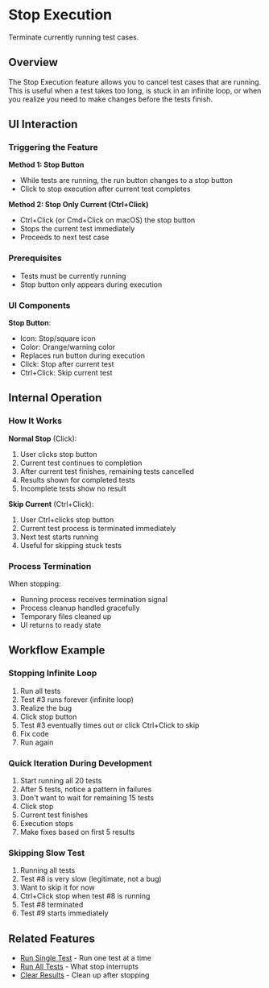 # Stop Execution

Terminate currently running test cases.

## Overview

The Stop Execution feature allows you to cancel test cases that are running.
This is useful when a test takes too long, is stuck in an infinite loop, or when
you realize you need to make changes before the tests finish.

## UI Interaction

### Triggering the Feature

**Method 1: Stop Button**

- While tests are running, the run button changes to a stop button
- Click to stop execution after current test completes

**Method 2: Stop Only Current (Ctrl+Click)**

- Ctrl+Click (or Cmd+Click on macOS) the stop button
- Stops the current test immediately
- Proceeds to next test case

### Prerequisites

- Tests must be currently running
- Stop button only appears during execution

### UI Components

**Stop Button**:

- Icon: Stop/square icon
- Color: Orange/warning color
- Replaces run button during execution
- Click: Stop after current test
- Ctrl+Click: Skip current test

## Internal Operation

### How It Works

**Normal Stop** (Click):

1. User clicks stop button
2. Current test continues to completion
3. After current test finishes, remaining tests cancelled
4. Results shown for completed tests
5. Incomplete tests show no result

**Skip Current** (Ctrl+Click):

1. User Ctrl+clicks stop button
2. Current test process is terminated immediately
3. Next test starts running
4. Useful for skipping stuck tests

### Process Termination

When stopping:

- Running process receives termination signal
- Process cleanup handled gracefully
- Temporary files cleaned up
- UI returns to ready state

## Workflow Example

### Stopping Infinite Loop

1. Run all tests
2. Test #3 runs forever (infinite loop)
3. Realize the bug
4. Click stop button
5. Test #3 eventually times out or click Ctrl+Click to skip
6. Fix code
7. Run again

### Quick Iteration During Development

1. Start running all 20 tests
2. After 5 tests, notice a pattern in failures
3. Don't want to wait for remaining 15 tests
4. Click stop
5. Current test finishes
6. Execution stops
7. Make fixes based on first 5 results

### Skipping Slow Test

1. Running all tests
2. Test #8 is very slow (legitimate, not a bug)
3. Want to skip it for now
4. Ctrl+Click stop when test #8 is running
5. Test #8 terminated
6. Test #9 starts immediately

## Related Features

- [Run Single Test](run-single-test.md) - Run one test at a time
- [Run All Tests](run-all-tests.md) - What stop interrupts
- [Clear Results](clear-results.md) - Clean up after stopping
